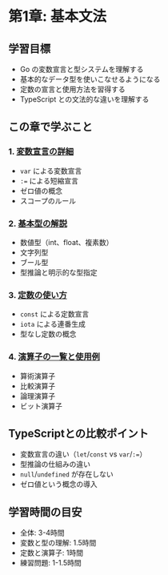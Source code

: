 # 第1章: 基本文法

## 学習目標

- Go の変数宣言と型システムを理解する
- 基本的なデータ型を使いこなせるようになる
- 定数の宣言と使用方法を習得する
- TypeScript との文法的な違いを理解する

## この章で学ぶこと

### 1. [変数宣言の詳細](./01-variables/README.md)
- `var` による変数宣言
- `:=` による短縮宣言
- ゼロ値の概念
- スコープのルール

### 2. [基本型の解説](./02-types/README.md)
- 数値型（int、float、複素数）
- 文字列型
- ブール型
- 型推論と明示的な型指定

### 3. [定数の使い方](./03-constants/README.md)
- `const` による定数宣言
- `iota` による連番生成
- 型なし定数の概念

### 4. [演算子の一覧と使用例](./04-operators/README.md)
- 算術演算子
- 比較演算子
- 論理演算子
- ビット演算子

## TypeScriptとの比較ポイント

- 変数宣言の違い（`let`/`const` vs `var`/`:=`）
- 型推論の仕組みの違い
- `null`/`undefined` が存在しない
- ゼロ値という概念の導入

## 学習時間の目安

- 全体: 3-4時間
- 変数と型の理解: 1.5時間
- 定数と演算子: 1時間
- 練習問題: 1-1.5時間